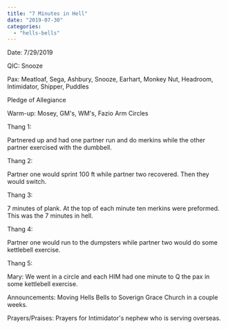 ```yaml
---
title: "7 Minutes in Hell"
date: "2019-07-30"
categories: 
  - "hells-bells"
---
```


Date: 7/29/2019

QIC: Snooze

Pax: Meatloaf, Sega, Ashbury, Snooze, Earhart, Monkey Nut, Headroom, Intimidator, Shipper, Puddles

Pledge of Allegiance

Warm-up: Mosey, GM's, WM's, Fazio Arm Circles

Thang 1:

Partnered up and had one partner run and do merkins while the other partner exercised with the dumbbell.

Thang 2:

Partner one would sprint 100 ft while partner two recovered. Then they would switch.

Thang 3:

7 minutes of plank. At the top of each minute ten merkins were preformed. This was the 7 minutes in hell.

Thang 4:

Partner one would run to the dumpsters while partner two would do some kettlebell exercise.

Thang 5:

Mary: We went in a circle and each HIM had one minute to Q the pax in some kettlebell exercise.

Announcements: Moving Hells Bells to Soverign Grace Church in a couple weeks.

Prayers/Praises: Prayers for Intimidator's nephew who is serving overseas.
